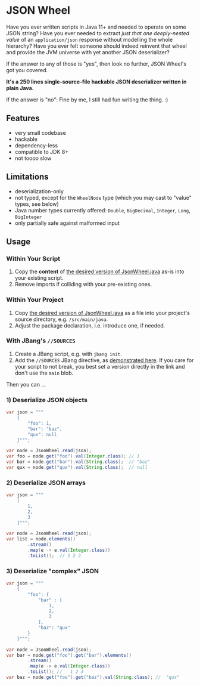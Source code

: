 # JSON Wheel

Have you ever written scripts in Java 11+ and needed to operate on some JSON string? Have you ever needed to extract *just that one deeply-nested value* of an `application/json` response without modelling the whole hierarchy? Have you
ever felt someone should indeed reinvent that wheel and provide the JVM universe with yet another JSON deserializer?

If the answer to any of those is "yes", then look no further, JSON Wheel's got you covered.

**It's a 250 lines single-source-file hackable JSON deserializer written in plain Java.**

If the answer is "no": Fine by me, I still had fun writing the thing. :)

## Features

* very small codebase
* hackable
* dependency-less
* compatible to JDK 8+
* not toooo slow

## Limitations

* deserialization-only
* not typed, except for the `WheelNode` type (which you may cast to "value" types, see below)
* Java number types currently offered: `Double`, `BigDecimal`, `Integer`, `Long`, `BigInteger`
* only partially safe against malformed input

## Usage
### Within Your Script
1. Copy the **content** of [the desired version of JsonWheel.java](https://github.com/romanboehm/jsonwheel/releases) as-is into your existing script.
2. Remove imports if colliding with your pre-existing ones.
### Within Your Project
1. Copy [the desired version of JsonWheel.java](https://github.com/romanboehm/jsonwheel/releases) as a file into your project's source directory, e.g. `/src/main/java`.
2. Adjust the package declaration, i.e. introduce one, if needed.
### With JBang's `//SOURCES`
1. Create a JBang script, e.g. with `jbang init`.
2. Add the `//SOURCES` JBang directive, as [demonstrated here](https://carbon.now.sh/6c3f872f48f310534645566e2564971a). If you care for your script to not break, you best set a version directly in the link and don't use the `main` blob.

Then you can ...

### 1) Deserialize JSON objects

```java
var json = """
    {
        "foo": 1,
        "bar": "baz",
        "qux": null
    }""";

var node = JsonWheel.read(json);
var foo = node.get("foo").val(Integer.class); // 1
var bar = node.get("bar").val(String.class);  // "baz"
var qux = node.get("qux").val(String.class);  // null
```
### 2) Deserialize JSON arrays

```java
var json = """
    [
        1,
        2,
        3
    ]""";

var node = JsonWheel.read(json);
var list = node.elements()
        .stream()
        .map(e -> e.val(Integer.class))
        .toList();  // 1 2 3
```

### 3) Deserialize "complex" JSON

```java
var json = """
    {
        "foo": {
            "bar" : [
                1,
                2,
                3
            ],
            "baz": "qux"
        }
    }""";

var node = JsonWheel.read(json);
var bar = node.get("foo").get("bar").elements()
        .stream()
        .map(e -> e.val(Integer.class))
        .toList(); //   1 2 3
var baz = node.get("foo").get("baz").val(String.class); //  "qux"
```